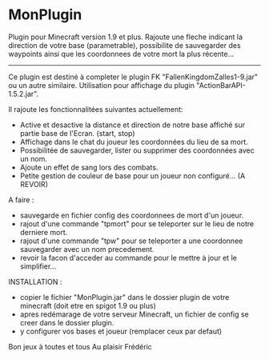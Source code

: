 # MonPlugin
Plugin pour Minecraft version 1.9 et plus. Rajoute une fleche indicant la direction de votre base (parametrable), possibilite de sauvegarder des waypoints ainsi que les coordonnees de votre mort la plus récente...

---------------------------------------------------------------------------

Ce plugin est destiné à completer le plugin FK "FallenKingdomZalles1-9.jar" ou un autre similaire.
Utilisation pour affichage du plugin "ActionBarAPI-1.5.2.jar".

Il rajoute les fonctionnalitées suivantes actuellement:
- Active et desactive la distance et direction de notre base affiché sur partie base de l'Ecran. (start, stop)
- Affichage dans le chat du joueur les coordonnées du lieu de sa mort.
- Possibilitée de sauvegarder, lister ou supprimer des coordonnées avec un nom.
- Ajoute un effet de sang lors des combats.
- Petite gestion de couleur de base pour un joueur non configuré... (A REVOIR)

A faire :
- sauvegarde en fichier config des coordonnees de mort d'un joueur.
- rajout d'une commande "tpmort" pour se teleporter sur le lieu de notre derniere mort.
- rajout d'une commande "tpw" pour se teleporter a une coordonnee sauvegarder avec un nom precedement.
- revoir la facon d'acceder au commande pour le mettre à jour et le simplifier...

INSTALLATION :
- copier le fichier "MonPlugin.jar" dans le dossier plugin de votre minecraft (doit etre en spigot 1.9 ou plus)
- apres redémarage de votre serveur Minecraft, un fichier de config se creer dans le dossier plugin.
- y configurer vos bases et joueur (remplacer ceux par defaut)

Bon jeux à toutes et tous
Au plaisir
Frédéric
